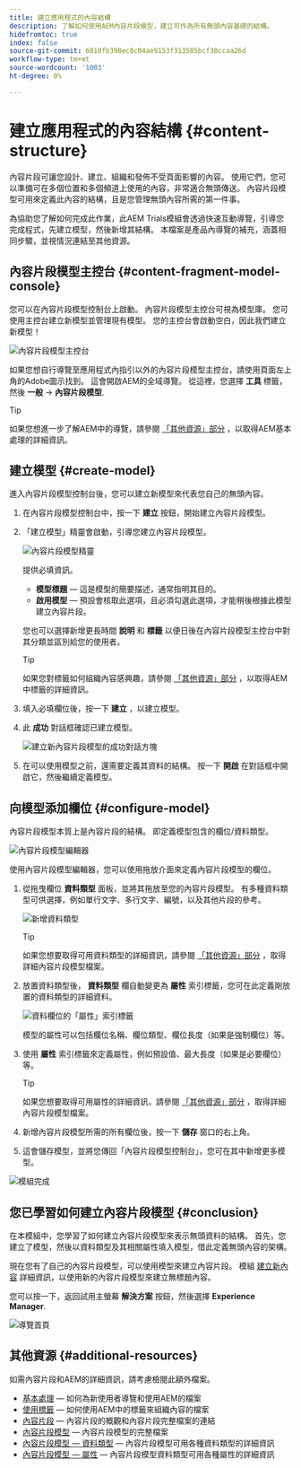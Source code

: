 ```yaml
---
title: 建立應用程式的內容結構
description: 了解如何使用AEM內容片段模型，建立可作為所有無頭內容基礎的結構。
hidefromtoc: true
index: false
source-git-commit: 6010fb398ec8c04ae9153f313585bcf38ccaa26d
workflow-type: tm+mt
source-wordcount: '1003'
ht-degree: 0%

---
```



# 建立應用程式的內容結構 {#content-structure}

內容片段可讓您設計、建立、組織和發佈不受頁面影響的內容。 使用它們，您可以準備可在多個位置和多個頻道上使用的內容，非常適合無頭傳送。 內容片段模型可用來定義此內容的結構，且是您管理無頭內容所需的第一件事。

為協助您了解如何完成此作業，此AEM Trials模組會透過快速互動導覽，引導您完成程式，先建立模型，然後新增其結構。 本檔案是產品內導覽的補充，涵蓋相同步驟，並視情況連結至其他資源。

## 內容片段模型主控台 {#content-fragment-model-console}

您可以在內容片段模型控制台上啟動。 內容片段模型主控台可視為模型庫。 您可使用主控台建立新模型並管理現有模型。 您的主控台會啟動空白，因此我們建立新模型！

![內容片段模型主控台](assets/content-structure/content-fragment-model-console.png)

如果您想自行導覽至應用程式內指引以外的內容片段模型主控台，請使用頁面左上角的Adobe圖示找到。 這會開啟AEM的全域導覽。 從這裡，您選擇 **工具** 標籤，然後 **一般** -> **內容片段模型**.

>[!TIP]
>
>如果您想進一步了解AEM中的導覽，請參閱 [「其他資源」部分](#additional-resources) ，以取得AEM基本處理的詳細資訊。

## 建立模型 {#create-model}

進入內容片段模型控制台後，您可以建立新模型來代表您自己的無頭內容。

1. 在內容片段模型控制台中，按一下 **建立** 按鈕，開始建立內容片段模型。

1. 「建立模型」精靈會啟動，引導您建立內容片段模型。

   ![內容片段模型精靈](assets/content-structure/model-wizard.png)

   提供必填資訊。

   * **模型標題**  — 這是模型的簡要描述，通常指明其目的。
   * **啟用模型**  — 預設會核取此選項，且必須勾選此選項，才能稍後根據此模型建立內容片段。

   您也可以選擇新增更長時間 **說明** 和 **標籤** 以便日後在內容片段模型主控台中對其分類並區別給您的使用者。

   >[!TIP]
   >
   >如果您對標籤如何組織內容感興趣，請參閱 [「其他資源」部分](#additional-resources) ，以取得AEM中標籤的詳細資訊。

1. 填入必填欄位後，按一下 **建立** ，以建立模型。

1. 此 **成功** 對話框確認已建立模型。

   ![建立新內容片段模型的成功對話方塊](assets/content-structure/success.png)

1. 在可以使用模型之前，還需要定義其資料的結構。 按一下 **開啟** 在對話框中開啟它，然後繼續定義模型。

## 向模型添加欄位 {#configure-model}

內容片段模型本質上是內容片段的結構。 即定義模型包含的欄位/資料類型。

![內容片段模型編輯器](assets/content-structure/model-editor.png)

使用內容片段模型編輯器，您可以使用拖放介面來定義內容片段模型的欄位。

1. 從拖曳欄位 **資料類型** 面板，並將其拖放至您的內容片段模型。 有多種資料類型可供選擇，例如單行文字、多行文字、編號，以及其他片段的參考。

   ![新增資料類型](assets/content-structure/drop-fields.png)

   >[!TIP]
   >
   >如果您想要取得可用資料類型的詳細資訊，請參閱 [「其他資源」部分](#additional-resources) ，取得詳細內容片段模型檔案。

1. 放置資料類型後， **資料類型** 欄自動變更為 **屬性** 索引標籤，您可在此定義剛放置的資料類型的詳細資料。

   ![資料欄位的「屬性」索引標籤](assets/content-structure/data-type-properties.png)

   模型的屬性可以包括欄位名稱、欄位類型、欄位長度（如果是強制欄位）等。

1. 使用 **屬性** 索引標籤來定義屬性，例如預設值、最大長度（如果是必要欄位）等。

   >[!TIP]
   >
   >如果您想要取得可用屬性的詳細資訊，請參閱 [「其他資源」部分](#additional-resources) ，取得詳細內容片段模型檔案。

1. 新增內容片段模型所需的所有欄位後，按一下 **儲存** 窗口的右上角。

1. 這會儲存模型，並將您傳回「內容片段模型控制台」，您可在其中新增更多模型。

![模組完成](assets/content-structure/content-fragment-model-console-populated.png)

## 您已學習如何建立內容片段模型 {#conclusion}

在本模組中，您學習了如何建立內容片段模型來表示無頭資料的結構。 首先，您建立了模型，然後以資料類型及其相關屬性填入模型，借此定義無頭內容的架構。

現在您有了自己的內容片段模型，可以使用模型來建立內容片段。 模組 [建立新內容](create-content.md) 詳細資訊，以使用新的內容片段模型來建立無標題內容。

您可以按一下，返回試用主螢幕 **解決方案** 按鈕，然後選擇 **Experience Manager**.

![導覽首頁](assets/content-structure/home.png)

## 其他資源 {#additional-resources}

如需內容片段和AEM的詳細資訊，請考慮檢閱此額外檔案。

* [基本處理](/help/sites-cloud/authoring/getting-started/basic-handling.md)  — 如何為新使用者導覽和使用AEM的檔案
* [使用標籤](/help/sites-cloud/authoring/features/tags.md)  — 如何使用AEM中的標籤來組織內容的檔案
* [內容片段](/help/assets/content-fragments/content-fragments.md)  — 內容片段的概觀和內容片段完整檔案的連結
* [內容片段模型](/help/assets/content-fragments/content-fragments-models.md)  — 內容片段模型的完整檔案
* [內容片段模型 — 資料類型](/help/assets/content-fragments/content-fragments-models.md#data-types)  — 內容片段模型可用各種資料類型的詳細資訊
* [內容片段模型 — 屬性](/help/assets/content-fragments/content-fragments-models.md#data-types)  — 內容片段模型資料類型可用各種屬性的詳細資訊
